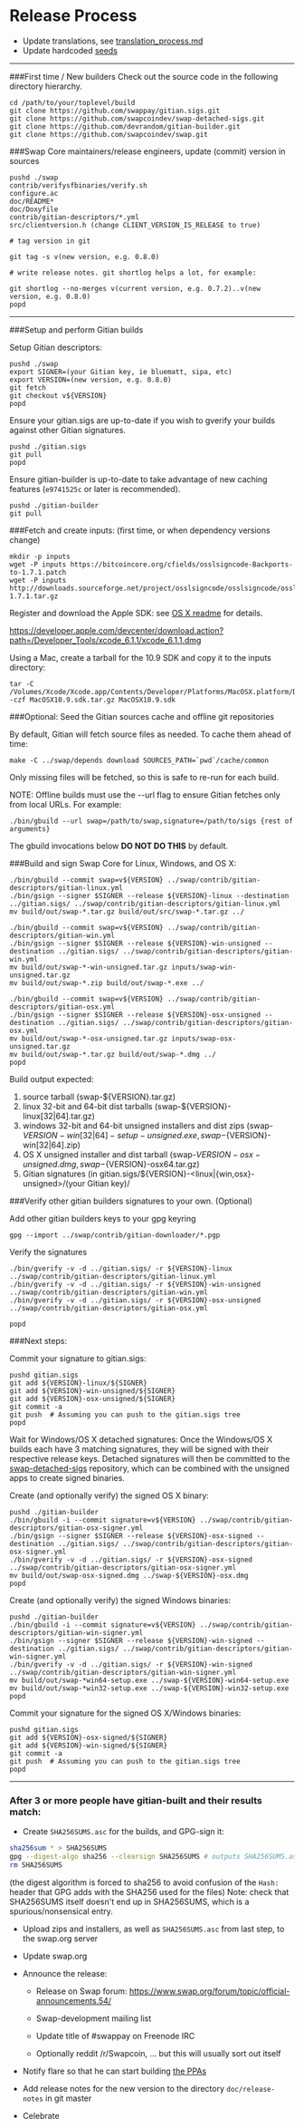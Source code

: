 Release Process
====================

* Update translations, see [translation_process.md](https://github.com/swapcoindev/swap/blob/master/doc/translation_process.md#syncing-with-transifex)
* Update hardcoded [seeds](/contrib/seeds)

* * *

###First time / New builders
Check out the source code in the following directory hierarchy.

	cd /path/to/your/toplevel/build
	git clone https://github.com/swappay/gitian.sigs.git
	git clone https://github.com/swapcoindev/swap-detached-sigs.git
	git clone https://github.com/devrandom/gitian-builder.git
	git clone https://github.com/swapcoindev/swap.git

###Swap Core maintainers/release engineers, update (commit) version in sources

	pushd ./swap
	contrib/verifysfbinaries/verify.sh
	configure.ac
	doc/README*
	doc/Doxyfile
	contrib/gitian-descriptors/*.yml
	src/clientversion.h (change CLIENT_VERSION_IS_RELEASE to true)

	# tag version in git

	git tag -s v(new version, e.g. 0.8.0)

	# write release notes. git shortlog helps a lot, for example:

	git shortlog --no-merges v(current version, e.g. 0.7.2)..v(new version, e.g. 0.8.0)
	popd

* * *

###Setup and perform Gitian builds

 Setup Gitian descriptors:

	pushd ./swap
	export SIGNER=(your Gitian key, ie bluematt, sipa, etc)
	export VERSION=(new version, e.g. 0.8.0)
	git fetch
	git checkout v${VERSION}
	popd

  Ensure your gitian.sigs are up-to-date if you wish to gverify your builds against other Gitian signatures.

	pushd ./gitian.sigs
	git pull
	popd

  Ensure gitian-builder is up-to-date to take advantage of new caching features (`e9741525c` or later is recommended).

	pushd ./gitian-builder
	git pull

###Fetch and create inputs: (first time, or when dependency versions change)

	mkdir -p inputs
	wget -P inputs https://bitcoincore.org/cfields/osslsigncode-Backports-to-1.7.1.patch
	wget -P inputs http://downloads.sourceforge.net/project/osslsigncode/osslsigncode/osslsigncode-1.7.1.tar.gz

 Register and download the Apple SDK: see [OS X readme](README_osx.txt) for details.

 https://developer.apple.com/devcenter/download.action?path=/Developer_Tools/xcode_6.1.1/xcode_6.1.1.dmg

 Using a Mac, create a tarball for the 10.9 SDK and copy it to the inputs directory:

	tar -C /Volumes/Xcode/Xcode.app/Contents/Developer/Platforms/MacOSX.platform/Developer/SDKs/ -czf MacOSX10.9.sdk.tar.gz MacOSX10.9.sdk

###Optional: Seed the Gitian sources cache and offline git repositories

By default, Gitian will fetch source files as needed. To cache them ahead of time:

	make -C ../swap/depends download SOURCES_PATH=`pwd`/cache/common

Only missing files will be fetched, so this is safe to re-run for each build.

NOTE: Offline builds must use the --url flag to ensure Gitian fetches only from local URLs. For example:
```
./bin/gbuild --url swap=/path/to/swap,signature=/path/to/sigs {rest of arguments}
```
The gbuild invocations below <b>DO NOT DO THIS</b> by default.

###Build and sign Swap Core for Linux, Windows, and OS X:

	./bin/gbuild --commit swap=v${VERSION} ../swap/contrib/gitian-descriptors/gitian-linux.yml
	./bin/gsign --signer $SIGNER --release ${VERSION}-linux --destination ../gitian.sigs/ ../swap/contrib/gitian-descriptors/gitian-linux.yml
	mv build/out/swap-*.tar.gz build/out/src/swap-*.tar.gz ../

	./bin/gbuild --commit swap=v${VERSION} ../swap/contrib/gitian-descriptors/gitian-win.yml
	./bin/gsign --signer $SIGNER --release ${VERSION}-win-unsigned --destination ../gitian.sigs/ ../swap/contrib/gitian-descriptors/gitian-win.yml
	mv build/out/swap-*-win-unsigned.tar.gz inputs/swap-win-unsigned.tar.gz
	mv build/out/swap-*.zip build/out/swap-*.exe ../

	./bin/gbuild --commit swap=v${VERSION} ../swap/contrib/gitian-descriptors/gitian-osx.yml
	./bin/gsign --signer $SIGNER --release ${VERSION}-osx-unsigned --destination ../gitian.sigs/ ../swap/contrib/gitian-descriptors/gitian-osx.yml
	mv build/out/swap-*-osx-unsigned.tar.gz inputs/swap-osx-unsigned.tar.gz
	mv build/out/swap-*.tar.gz build/out/swap-*.dmg ../
	popd

  Build output expected:

  1. source tarball (swap-${VERSION}.tar.gz)
  2. linux 32-bit and 64-bit dist tarballs (swap-${VERSION}-linux[32|64].tar.gz)
  3. windows 32-bit and 64-bit unsigned installers and dist zips (swap-${VERSION}-win[32|64]-setup-unsigned.exe, swap-${VERSION}-win[32|64].zip)
  4. OS X unsigned installer and dist tarball (swap-${VERSION}-osx-unsigned.dmg, swap-${VERSION}-osx64.tar.gz)
  5. Gitian signatures (in gitian.sigs/${VERSION}-<linux|{win,osx}-unsigned>/(your Gitian key)/

###Verify other gitian builders signatures to your own. (Optional)

  Add other gitian builders keys to your gpg keyring

	gpg --import ../swap/contrib/gitian-downloader/*.pgp

  Verify the signatures

	./bin/gverify -v -d ../gitian.sigs/ -r ${VERSION}-linux ../swap/contrib/gitian-descriptors/gitian-linux.yml
	./bin/gverify -v -d ../gitian.sigs/ -r ${VERSION}-win-unsigned ../swap/contrib/gitian-descriptors/gitian-win.yml
	./bin/gverify -v -d ../gitian.sigs/ -r ${VERSION}-osx-unsigned ../swap/contrib/gitian-descriptors/gitian-osx.yml

	popd

###Next steps:

Commit your signature to gitian.sigs:

	pushd gitian.sigs
	git add ${VERSION}-linux/${SIGNER}
	git add ${VERSION}-win-unsigned/${SIGNER}
	git add ${VERSION}-osx-unsigned/${SIGNER}
	git commit -a
	git push  # Assuming you can push to the gitian.sigs tree
	popd

  Wait for Windows/OS X detached signatures:
	Once the Windows/OS X builds each have 3 matching signatures, they will be signed with their respective release keys.
	Detached signatures will then be committed to the [swap-detached-sigs](https://github.com/swapcoindev/swap-detached-sigs) repository, which can be combined with the unsigned apps to create signed binaries.

  Create (and optionally verify) the signed OS X binary:

	pushd ./gitian-builder
	./bin/gbuild -i --commit signature=v${VERSION} ../swap/contrib/gitian-descriptors/gitian-osx-signer.yml
	./bin/gsign --signer $SIGNER --release ${VERSION}-osx-signed --destination ../gitian.sigs/ ../swap/contrib/gitian-descriptors/gitian-osx-signer.yml
	./bin/gverify -v -d ../gitian.sigs/ -r ${VERSION}-osx-signed ../swap/contrib/gitian-descriptors/gitian-osx-signer.yml
	mv build/out/swap-osx-signed.dmg ../swap-${VERSION}-osx.dmg
	popd

  Create (and optionally verify) the signed Windows binaries:

	pushd ./gitian-builder
	./bin/gbuild -i --commit signature=v${VERSION} ../swap/contrib/gitian-descriptors/gitian-win-signer.yml
	./bin/gsign --signer $SIGNER --release ${VERSION}-win-signed --destination ../gitian.sigs/ ../swap/contrib/gitian-descriptors/gitian-win-signer.yml
	./bin/gverify -v -d ../gitian.sigs/ -r ${VERSION}-win-signed ../swap/contrib/gitian-descriptors/gitian-win-signer.yml
	mv build/out/swap-*win64-setup.exe ../swap-${VERSION}-win64-setup.exe
	mv build/out/swap-*win32-setup.exe ../swap-${VERSION}-win32-setup.exe
	popd

Commit your signature for the signed OS X/Windows binaries:

	pushd gitian.sigs
	git add ${VERSION}-osx-signed/${SIGNER}
	git add ${VERSION}-win-signed/${SIGNER}
	git commit -a
	git push  # Assuming you can push to the gitian.sigs tree
	popd

-------------------------------------------------------------------------

### After 3 or more people have gitian-built and their results match:

- Create `SHA256SUMS.asc` for the builds, and GPG-sign it:
```bash
sha256sum * > SHA256SUMS
gpg --digest-algo sha256 --clearsign SHA256SUMS # outputs SHA256SUMS.asc
rm SHA256SUMS
```
(the digest algorithm is forced to sha256 to avoid confusion of the `Hash:` header that GPG adds with the SHA256 used for the files)
Note: check that SHA256SUMS itself doesn't end up in SHA256SUMS, which is a spurious/nonsensical entry.

- Upload zips and installers, as well as `SHA256SUMS.asc` from last step, to the swap.org server

- Update swap.org

- Announce the release:

  - Release on Swap forum: https://www.swap.org/forum/topic/official-announcements.54/

  - Swap-development mailing list

  - Update title of #swappay on Freenode IRC

  - Optionally reddit /r/Swapcoin, ... but this will usually sort out itself

- Notify flare so that he can start building [the PPAs](https://launchpad.net/~swap.org/+archive/ubuntu/swap)

- Add release notes for the new version to the directory `doc/release-notes` in git master

- Celebrate
